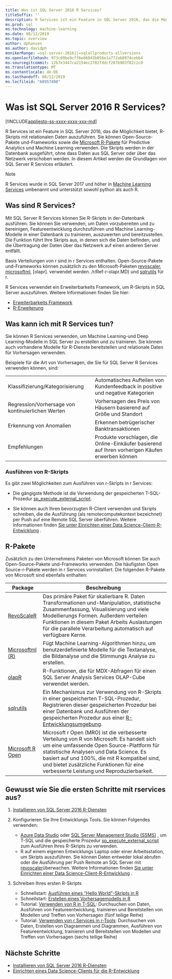 ```yaml
---
title: Was ist SQL Server 2016 R Services?
titleSuffix: ''
description: R Services ist ein Feature in SQL Server 2016, das die Möglichkeit bietet, R-Skripts mit relationalen Daten auszuführen. Sie können Open-Source-Pakete und-Frameworks sowie die Microsoft R-Pakete für Predictive Analytics und Machine Learning verwenden. Die Skripts werden in der Datenbank ausgeführt, ohne dass Daten aus SQL Server oder über das Netzwerk verschoben werden. In diesem Artikel werden die Grundlagen von SQL Server R Services erläutert.
ms.prod: sql
ms.technology: machine-learning
ms.date: 08/12/2019
ms.topic: overview
author: dphansen
ms.author: davidph
monikerRange: =sql-server-2016||=sqlallproducts-allversions
ms.openlocfilehash: 973c09be9cff6e66043b056e1a772ab8974cebb4
ms.sourcegitcommit: 12b7e3447ca2154ec2782fddcf207b903f82c2c0
ms.translationtype: MT
ms.contentlocale: de-DE
ms.lasthandoff: 08/12/2019
ms.locfileid: "68957490"
---
```

# <a name="what-is-sql-server-2016-r-services"></a>Was ist SQL Server 2016 R Services?
[!INCLUDE[appliesto-ss-xxxx-xxxx-xxx-md](../../includes/appliesto-ss-xxxx-xxxx-xxx-md.md)]

R Services ist ein Feature in SQL Server 2016, das die Möglichkeit bietet, R-Skripts mit relationalen Daten auszuführen. Sie können Open-Source-Pakete und-Frameworks sowie die [Microsoft R-Pakete](#packages) für Predictive Analytics und Machine Learning verwenden. Die Skripts werden in der Datenbank ausgeführt, ohne dass Daten aus SQL Server oder über das Netzwerk verschoben werden. In diesem Artikel werden die Grundlagen von SQL Server R Services erläutert.

> [!Note]
> R Services wurde in SQL Server 2017 und höher in [Machine Learning Services](../what-is-sql-server-machine-learning.md) umbenannt und unterstützt sowohl python als auch R.

## <a name="what-is-r-services"></a>Was sind R Services?

Mit SQL Server R Services können Sie R-Skripts in der-Datenbank ausführen. Sie können Sie verwenden, um Daten vorzubereiten und zu bereinigen, Featureentwicklung durchzuführen und Machine Learning-Modelle in einer Datenbank zu trainieren, auszuwerten und bereitzustellen. Die Funktion führt Ihre Skripts aus, in denen sich die Daten befinden, und die Übertragung der Daten über das Netzwerk auf einen anderen Server entfällt.

Basis Verteilungen von r sind in r Services enthalten. Open-Source-Pakete und-Frameworks können zusätzlich zu den Microsoft-Paketen [revoscaler](../r/ref-r-revoscaler.md), [microsoftml](../r/ref-r-microsoftml.md), [olapr]. verwendet werden. /r/Ref-r-olapr.MD) und [sqlrutils](../r/ref-r-sqlrutils.md) für r.

R Services verwendet ein Erweiterbarkeits Framework, um R-Skripts in SQL Server auszuführen. Weitere Informationen finden Sie hier:

+ [Erweiterbarkeits Framework](../concepts/extensibility-framework.md)
+ [R-Erweiterung](../concepts/extension-r.md)

## <a name="what-can-i-do-with-r-services"></a>Was kann ich mit R Services tun?

Sie können R Services verwenden, um Machine Learning-und Deep Learning-Modelle in SQL Server zu erstellen und zu trainieren. Sie können auch vorhandene Modelle für R-Dienste bereitstellen und relationale Daten für Vorhersagen verwenden.

Beispiele für die Art von Vorhersagen, die Sie für SQL Server R Services verwenden können, sind:

|||
|-|-|
|Klassifizierung/Kategorisierung|Automatisches Aufteilen von Kundenfeedback in positive und negative Kategorien|
|Regression/Vorhersage von kontinuierlichen Werten|Vorhersagen des Preis von Häusern basierend auf Größe und Standort|
|Erkennung von Anomalien|Erkennen betrügerischer Banktransaktionen |
|Empfehlungen|Produkte vorschlagen, die Online-Einkäufer basierend auf Ihren vorherigen Käufen erwerben können|

### <a name="how-to-execute-r-scripts"></a>Ausführen von R-Skripts

Es gibt zwei Möglichkeiten zum Ausführen von r-Skripts in r Services:

+ Die gängigste Methode ist die Verwendung der gespeicherten T-SQL-Prozedur [sp_execute_external_script](../../relational-databases/system-stored-procedures/sp-execute-external-script-transact-sql.md).

+ Sie können auch Ihren bevorzugten R-Client verwenden und Skripts schreiben, die die Ausführung (als remotecomputekontext bezeichnet) per Push auf eine Remote SQL Server überführen. Weitere Informationen finden [Sie unter Einrichten einer Data Science-Client-R-Entwicklung](../r/set-up-a-data-science-client.md) .

<a name="packages"></a>

## <a name="r-packages"></a>R-Pakete

Zusätzlich zu den Unternehmens Paketen von Microsoft können Sie auch Open-Source-Pakete und-Frameworks verwenden. Die häufigsten Open Source-r-Pakete werden in r Services vorinstalliert. Die folgenden R-Pakete von Microsoft sind ebenfalls enthalten:

| Package | Beschreibung |
|-|-|
| [RevoScaleR](../r/ref-r-revoscaler.md) | Das primäre Paket für skalierbare R. Daten Transformationen und-Manipulation, statistische Zusammenfassung, Visualisierung und viele Modellierungs Formen. Außerdem verteilen Funktionen in diesem Paket Arbeits Auslastungen für die parallele Verarbeitung automatisch auf verfügbare Kerne. |
| [Microsoftml (R)](../r/ref-r-microsoftml.md) | Fügt Machine Learning-Algorithmen hinzu, um benutzerdefinierte Modelle für die Textanalyse, die Bildanalyse und die Stimmungs Analyse zu erstellen. |
| [olapR](../r/ref-r-olapr.md) | R-Funktionen, die für MDX-Abfragen für einen SQL Server Analysis Services OLAP-Cube verwendet werden. |
| [sqlrutils](../r/ref-r-sqlrutils.md) | Ein Mechanismus zur Verwendung von R-Skripts in einer gespeicherten T-SQL-Prozedur, Registrieren dieser gespeicherten Prozedur bei einer Datenbank und Ausführen der gespeicherten Prozedur aus einer [R-Entwicklungsumgebung](../r/set-up-a-data-science-client.md). |
| [Microsoft R Open](https://mran.microsoft.com/rro) | Microsoft r Open (MRO) ist die verbesserte Verteilung von R von Microsoft. Es handelt sich um eine umfassende Open Source-Plattform für statistische Analysen und Data Science. Es basiert auf und 100%, die mit R kompatibel sind, und bietet zusätzliche Funktionen für eine verbesserte Leistung und Reproduzierbarkeit. |

## <a name="how-do-i-get-started-with-rservices"></a>Gewusst wie Sie die ersten Schritte mit rservices aus?

1. [Installieren von SQL Server 2016 R-Diensten](../install/sql-r-services-windows-install.md)

1. Konfigurieren Sie Ihre Entwicklungs Tools. Sie können Folgendes verwenden:

    + [Azure Data Studio](../../azure-data-studio/what-is.md) oder [SQL Server Management Studio (SSMS)](../../ssms/sql-server-management-studio-ssms.md) , um T-SQL und die gespeicherte Prozedur [sp_execute_external_script](../../relational-databases/system-stored-procedures/sp-execute-external-script-transact-sql.md) zum Ausführen Ihres R-Skripts zu verwenden.
    + R auf einem eigenen Entwicklungs Laptop oder einer Arbeitsstation, um Skripts auszuführen. Sie können Daten entweder lokal abrufen oder die Ausführung per Push Remote an SQL Server mit [revoscaler](../r/ref-r-revoscaler.md)überwachen. Weitere Informationen finden [Sie unter Einrichten einer Data Science-Client-R-Entwicklung](../r/set-up-a-data-science-client.md) .

1. Schreiben Ihres ersten R-Skripts

    + Schnellstart: [Ausführen eines "Hello World"-Skripts in R](../tutorials/quickstart-r-run-using-tsql.md)
    + Schnellstart: [Erstellen eines Vorhersagemodells in R](../tutorials/quickstart-r-create-predictive-model.md)
    + Tutorial: [Verwenden von R in T-SQL](../tutorials/sqldev-in-database-r-for-sql-developers.md): Durchsuchen von Daten, Ausführen von Featureentwicklung, trainieren und Bereitstellen von Modellen und Treffen von Vorhersagen (fünf teilige Reihe)
    + Tutorial: [Verwenden von r Services in r-Tools](../tutorials/walkthrough-data-science-end-to-end-walkthrough.md): Durchsuchen von Daten, Erstellen von Diagrammen und Diagrammen, Ausführen von Featureentwicklung, trainieren und Bereitstellen von Modellen und Treffen von Vorhersagen (sechs teilige Reihe)

## <a name="next-steps"></a>Nächste Schritte

+ [Installieren von SQL Server 2016 R-Diensten](../install/sql-r-services-windows-install.md)
+ [Einrichten eines Data Science-Clients für die R-Entwicklung](../r/set-up-a-data-science-client.md)